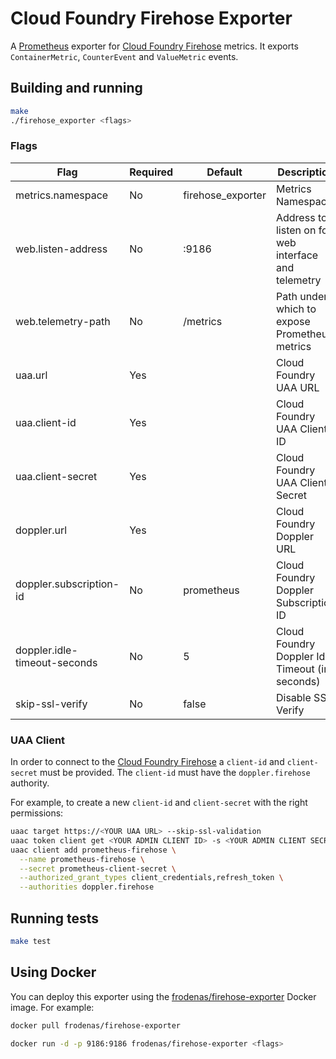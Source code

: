 # Cloud Foundry Firehose Exporter

A [Prometheus][prometheus] exporter for [Cloud Foundry Firehose][firehose] metrics. It exports `ContainerMetric`, `CounterEvent` and `ValueMetric` events.

## Building and running

```bash
make
./firehose_exporter <flags>
```

### Flags

| Flag | Required | Default | Description
| ---- | -------- | ------- | -----------
| metrics.namespace           | No  | firehose_exporter | Metrics Namespace
| web.listen-address          | No  | :9186             | Address to listen on for web interface and telemetry
| web.telemetry-path          | No  | /metrics          | Path under which to expose Prometheus metrics
| uaa.url                     | Yes |                   | Cloud Foundry UAA URL
| uaa.client-id               | Yes |                   | Cloud Foundry UAA Client ID
| uaa.client-secret           | Yes |                   | Cloud Foundry UAA Client Secret
| doppler.url                 | Yes |                   | Cloud Foundry Doppler URL
| doppler.subscription-id     | No  | prometheus        | Cloud Foundry Doppler Subscription ID
| doppler.idle-timeout-seconds| No  | 5                 | Cloud Foundry Doppler Idle Timeout (in seconds)
| skip-ssl-verify             | No  | false             | Disable SSL Verify |

### UAA Client

In order to connect to the [Cloud Foundry Firehose][firehose] a `client-id` and `client-secret` must be provided. The `client-id` must have the `doppler.firehose` authority.

For example, to create a new `client-id` and `client-secret` with the right permissions:

```bash
uaac target https://<YOUR UAA URL> --skip-ssl-validation
uaac token client get <YOUR ADMIN CLIENT ID> -s <YOUR ADMIN CLIENT SECRET>
uaac client add prometheus-firehose \
  --name prometheus-firehose \
  --secret prometheus-client-secret \
  --authorized_grant_types client_credentials,refresh_token \
  --authorities doppler.firehose
```

## Running tests

```bash
make test
```

## Using Docker

You can deploy this exporter using the [frodenas/firehose-exporter][hub] Docker image. For example:

```bash
docker pull frodenas/firehose-exporter

docker run -d -p 9186:9186 frodenas/firehose-exporter <flags>
```

[firehose]: https://docs.cloudfoundry.org/loggregator/architecture.html#firehose
[hub]: https://hub.docker.com/r/frodenas/firehose-exporter/
[prometheus]: https://prometheus.io/
